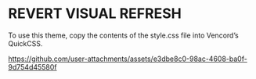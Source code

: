 # REVERT VISUAL REFRESH

To use this theme, copy the contents of the style.css file into Vencord’s QuickCSS.



https://github.com/user-attachments/assets/e3dbe8c0-98ac-4608-ba0f-9d754d45580f

